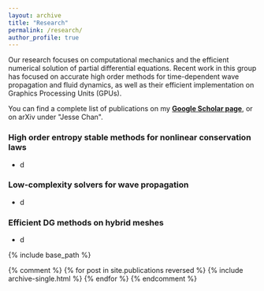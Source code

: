 ```yaml
---
layout: archive
title: "Research"
permalink: /research/
author_profile: true
---
```


Our research focuses on computational mechanics and the efficient numerical solution of partial differential equations. Recent work in this group has focused on accurate high order methods for time-dependent wave propagation and fluid dynamics, as well as their efficient implementation on Graphics Processing Units (GPUs). 

You can find a complete list of publications on my [**Google Scholar page**](https://scholar.google.com/citations?user=nA29Z5YAAAAJ&hl=en/), or on arXiv under "Jesse Chan".

### High order entropy stable methods for nonlinear conservation laws

* d

### Low-complexity solvers for wave propagation

* d

### Efficient DG methods on hybrid meshes 

* d

{% include base_path %}

{% comment %}
{% for post in site.publications reversed %}
  {% include archive-single.html %}
{% endfor %}
{% endcomment %}
